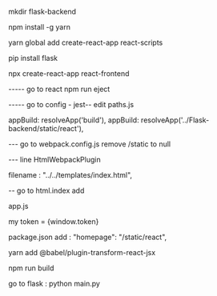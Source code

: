 mkdir flask-backend

npm install -g yarn

yarn global add create-react-app react-scripts

pip install flask

npx create-react-app react-frontend


----- go to react
npm run eject 

----- go to config - jest-- edit paths.js

appBuild: resolveApp('build'), 
appBuild: resolveApp('../Flask-backend/static/react'),

--- go to webpack.config.js
remove /static to null

--- line HtmlWebpackPlugin

filename : "../../templates/index.html",



-- go to html.index
add       <script> window.token="{{token}}" </script>


app.js <p> my token = {window.token} </p>

package.json add : "homepage": "/static/react",

yarn add @babel/plugin-transform-react-jsx

npm run build

go to flask :  python main.py



